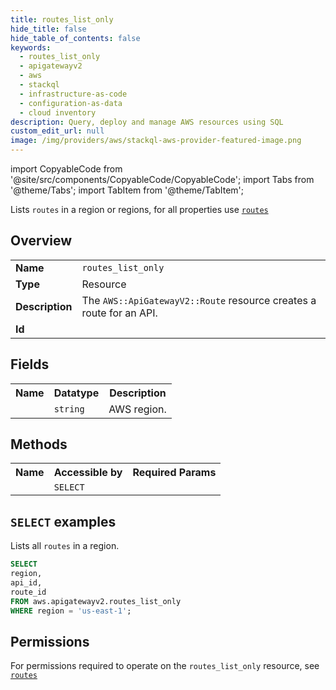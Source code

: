 ```yaml
---
title: routes_list_only
hide_title: false
hide_table_of_contents: false
keywords:
  - routes_list_only
  - apigatewayv2
  - aws
  - stackql
  - infrastructure-as-code
  - configuration-as-data
  - cloud inventory
description: Query, deploy and manage AWS resources using SQL
custom_edit_url: null
image: /img/providers/aws/stackql-aws-provider-featured-image.png
---
```


import CopyableCode from '@site/src/components/CopyableCode/CopyableCode';
import Tabs from '@theme/Tabs';
import TabItem from '@theme/TabItem';

Lists <code>routes</code> in a region or regions, for all properties use <a href="/providers/aws/serviceName/routes/"><code>routes</code></a>

## Overview
<table><tbody>
<tr><td><b>Name</b></td><td><code>routes_list_only</code></td></tr>
<tr><td><b>Type</b></td><td>Resource</td></tr>
<tr><td><b>Description</b></td><td>The <code>AWS::ApiGatewayV2::Route</code> resource creates a route for an API.</td></tr>
<tr><td><b>Id</b></td><td><CopyableCode code="aws.apigatewayv2.routes_list_only" /></td></tr>
</tbody></table>

## Fields
<table><tbody><tr><th>Name</th><th>Datatype</th><th>Description</th></tr><tr><td><CopyableCode code="region" /></td><td><code>string</code></td><td>AWS region.</td></tr>
</tbody></table>

## Methods

<table><tbody>
  <tr>
    <th>Name</th>
    <th>Accessible by</th>
    <th>Required Params</th>
  </tr>
  <tr>
    <td><CopyableCode code="list_resources" /></td>
    <td><code>SELECT</code></td>
    <td><CopyableCode code="region" /></td>
  </tr>
</tbody></table>

## `SELECT` examples
Lists all <code>routes</code> in a region.
```sql
SELECT
region,
api_id,
route_id
FROM aws.apigatewayv2.routes_list_only
WHERE region = 'us-east-1';
```


## Permissions

For permissions required to operate on the <code>routes_list_only</code> resource, see <a href="/providers/aws/apigatewayv2/routes/#permissions"><code>routes</code></a>


